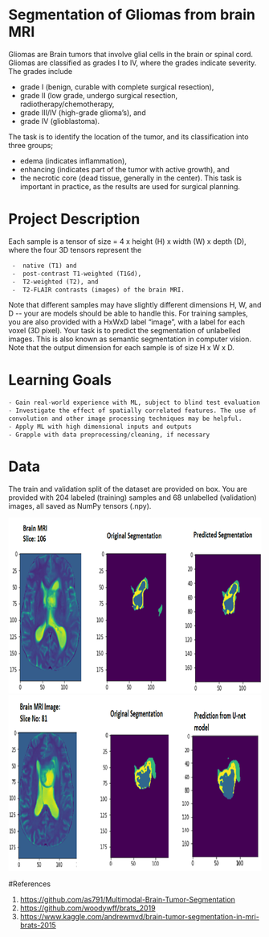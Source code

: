 # Segmentation of Gliomas from brain MRI


Gliomas are Brain tumors that involve glial cells in the brain or spinal cord. Gliomas are classified as grades I to IV, where the grades indicate severity. 
The grades include 
 - grade I (benign, curable with complete surgical resection), 
 - grade II (low grade, undergo surgical resection, radiotherapy/chemotherapy, 
 - grade III/IV (high-grade glioma’s), and 
 - grade IV (glioblastoma). 
 
The task is to identify the location of the tumor, and its classification into three groups; 
- edema (indicates inflammation), 
- enhancing (indicates part of the tumor with active growth), and 
- the necrotic core (dead tissue, generally in the center). 
This task is important in practice, as the results are used for surgical planning. 

# Project Description

Each sample is a tensor of size = 4 x height (H) x width (W) x depth (D), where the four 3D tensors represent the 

     -  native (T1) and 
     -  post-contrast T1-weighted (T1Gd), 
     -  T2-weighted (T2), and 
     -  T2-FLAIR contrasts (images) of the brain MRI. 
 
Note that different samples may have slightly different dimensions H, W, and D -- your are models should be able to handle this. 
For training samples, you are also provided with a HxWxD label “image”, with a label for each voxel (3D pixel). Your task is to predict 
the segmentation of unlabelled images. This is also known as semantic segmentation in computer vision. Note that the output dimension for each sample is 
of size H x W x D.

# Learning Goals

    - Gain real-world experience with ML, subject to blind test evaluation
    - Investigate the effect of spatially correlated features. The use of convolution and other image processing techniques may be helpful.
    - Apply ML with high dimensional inputs and outputs
    - Grapple with data preprocessing/cleaning, if necessary

# Data

The train and validation split of the dataset are provided on box. You are provided with 204 labeled (training) samples and 68 unlabelled (validation) images,
all saved as NumPy tensors (.npy).

<img src="images/mri_016.png" alt="alt text" width="750" height="350">

<img src="images/mri_81.png" alt="alt text" width="750" height="350">

#References

1. https://github.com/as791/Multimodal-Brain-Tumor-Segmentation
2. https://github.com/woodywff/brats_2019
3. https://www.kaggle.com/andrewmvd/brain-tumor-segmentation-in-mri-brats-2015
